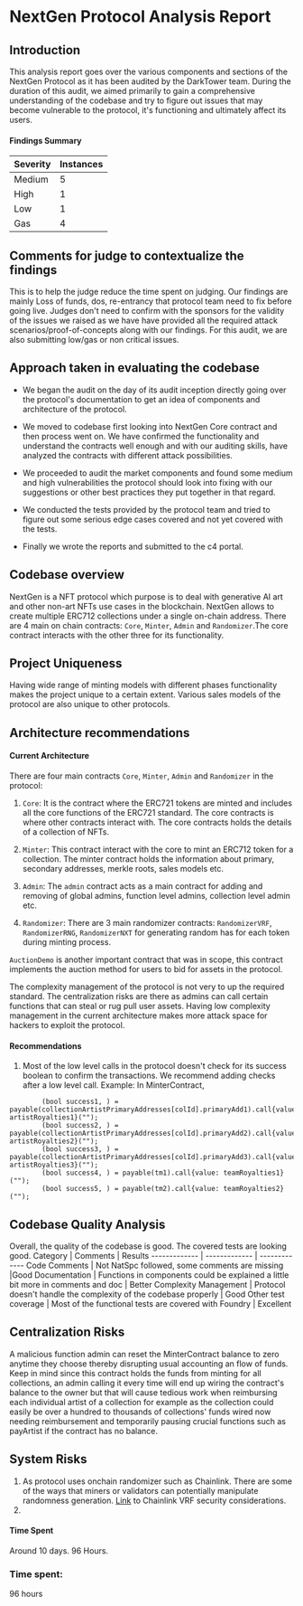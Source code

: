 # NextGen Protocol Analysis Report

## Introduction
This analysis report goes over the various components and sections of the NextGen Protocol as it has been audited by the DarkTower team. During the duration of this audit, we aimed primarily to gain a comprehensive understanding of the codebase and try to figure out issues that may become vulnerable to the protocol, it's functioning and ultimately affect its users.

#### Findings Summary
Severity  | Instances 
------------- | -------------
Medium  | 5
High | 1
Low | 1
Gas | 4

## Comments for judge to contextualize the findings
This is to help the judge reduce the time spent on judging. Our findings are mainly Loss of funds, dos, re-entrancy that protocol team need to fix before going live. Judges don't need to confirm with the sponsors for the validity of the issues we raised as we have have provided all the required attack scenarios/proof-of-concepts along with our findings. For this audit, we are also submitting low/gas or non critical issues.

## Approach taken in evaluating the codebase
* We began the audit on the day of its audit inception directly going over the protocol's documentation to get an idea of components and architecture of the protocol.

* We moved to codebase first looking into NextGen Core contract and then process went on. We have confirmed the functionality and understand the contracts well enough and with our auditing skills, have analyzed the contracts with different attack possibilities.

* We proceeded to audit the market components and found some medium and high vulnerabilities the protocol should look into fixing with our suggestions or other best practices they put together in that regard. 

* We conducted the tests provided by the protocol team and tried to figure out some serious edge cases covered and not yet covered with the tests.

* Finally we wrote the reports and submitted to the c4 portal.

## Codebase overview
NextGen is a NFT protocol which purpose is to deal with  generative AI art and other non-art NFTs use cases in the blockchain. NextGen allows to create multiple ERC712 collections under a single on-chain address. There are 4 main on chain contracts: `Core`, `Minter`, `Admin` and `Randomizer`.The core contract interacts with the other three for its functionality.

## Project Uniqueness
Having wide range of minting models with different phases functionality makes the project unique to a certain extent. Various sales models of the protocol are also unique to other protocols.

## Architecture recommendations

#### Current Architecture
There are four main contracts `Core`, `Minter`, `Admin` and `Randomizer` in the protocol:
1. `Core`: It is the contract where the ERC721 tokens are minted and includes all the core functions of the ERC721 standard. The core contracts is where other contracts interact with. The core contracts holds the details of a collection of NFTs. 

2. `Minter`: This contract interact with the core to mint an ERC712 token for a collection. The minter contract holds the information about primary, secondary addresses, merkle roots, sales models  etc.
3. `Admin`: The `admin` contract acts as a main contract for adding and removing of global admins, function level admins, collection level admin etc.

4. `Randomizer`: There are 3 main randomizer contracts: `RandomizerVRF`, `RandomizerRNG`, `RandomizerNXT` for generating random has for each token during minting process. 

`AuctionDemo` is another important contract that was in scope, this contract implements the auction method for users to bid for assets in the protocol.

The complexity management of the protocol is not very to up the required standard. The centralization risks are there as admins can call certain functions that can steal or rug pull user assets. Having low complexity management in the current architecture makes more attack space for hackers to exploit the protocol.

#### Recommendations
1. Most of the low level calls in the protocol doesn't check for its success boolean to confirm the transactions. We recommend adding checks after a low level call.
Example: In MinterContract, 
```solidity
        (bool success1, ) = payable(collectionArtistPrimaryAddresses[colId].primaryAdd1).call{value: artistRoyalties1}("");
        (bool success2, ) = payable(collectionArtistPrimaryAddresses[colId].primaryAdd2).call{value: artistRoyalties2}("");
        (bool success3, ) = payable(collectionArtistPrimaryAddresses[colId].primaryAdd3).call{value: artistRoyalties3}("");
        (bool success4, ) = payable(tm1).call{value: teamRoyalties1}("");
        (bool success5, ) = payable(tm2).call{value: teamRoyalties2}("");
```

## Codebase Quality Analysis
Overall, the quality of the codebase is good. The covered tests are looking good. 
Category  | Comments | Results
------------- | ------------- | -------------
Code Comments  | Not NatSpc followed, some comments are missing |Good
Documentation | Functions in components could be explained a little bit more in comments and doc | Better
Complexity Management    | Protocol doesn't handle the complexity of the codebase properly | Good
Other test coverage    | Most of the functional tests are covered with Foundry  | Excellent


## Centralization Risks
A malicious function admin can reset the MinterContract balance to zero anytime they choose thereby disrupting usual accounting an flow of funds. Keep in mind since this contract holds the funds from minting for all collections, an admin calling it every time will end up wiring the contract's balance to the owner but that will cause tedious work when reimbursing each individual artist of a collection for example as the collection could easily be over a hundred to thousands of collections' funds wired now needing reimbursement and temporarily pausing crucial functions such as payArtist if the contract has no balance.
 
## System Risks 
1. As protocol uses onchain randomizer such as Chainlink. There are some of the ways that miners or validators can potentially manipulate randomness generation. [Link](https://docs.chain.link/vrf/v2/security#overview) to Chainlink VRF security considerations.
2. 
#### Time Spent
Around 10 days.
96 Hours.









### Time spent:
96 hours